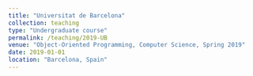 ```yaml
---
title: "Universitat de Barcelona"
collection: teaching
type: "Undergraduate course"
permalink: /teaching/2019-UB
venue: "Object-Oriented Programming, Computer Science, Spring 2019"
date: 2019-01-01
location: "Barcelona, Spain"
---
```

